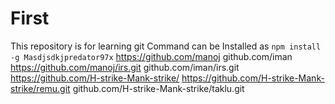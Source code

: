 # First
This repository is for learning git
Command can be Installed as `npm install -g Masdjsdkjpredator97x`
https://github.com/manoj
github.com/iman
https://github.com/manoj/irs.git
github.com/iman/irs.git
https://github.com/H-strike-Mank-strike/
https://github.com/H-strike-Mank-strike/remu.git
github.com/H-strike-Mank-strike/taklu.git
